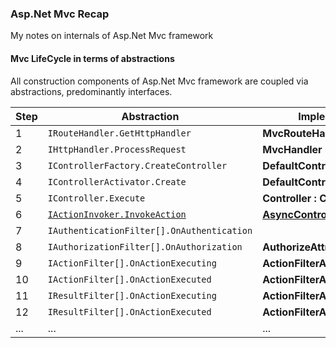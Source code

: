 ### Asp.Net Mvc Recap

My notes on internals of Asp.Net Mvc framework

#### Mvc LifeCycle in terms of abstractions
 
All construction components of Asp.Net Mvc framework are coupled via abstractions, predominantly interfaces.
 
Step | Abstraction                                | Implementation
---  | ---                                        | ---
1    | `IRouteHandler.GetHttpHandler`             | __MvcRouteHandler__
2    | `IHttpHandler.ProcessRequest`              | __MvcHandler__
3    | `IControllerFactory.CreateController`      | __DefaultControllerFactory__
4    | `IControllerActivator.Create`              | __DefaultControllerActivator__
5    | `IController.Execute`                      | __Controller : ControllerBase__
6    | [`IActionInvoker.InvokeAction`](/pages/action.invoker.abstraction.md) | [__AsyncControllerActionInvoker__](/pages/action.invoker.default.md)
7    | `IAuthenticationFilter[].OnAuthentication` | 
8    | `IAuthorizationFilter[].OnAuthorization`   | __AuthorizeAttribute__
9    | `IActionFilter[].OnActionExecuting`        | __ActionFilterAttribute__
10   | `IActionFilter[].OnActionExecuted`         | __ActionFilterAttribute__
11   | `IResultFilter[].OnActionExecuting`        | __ActionFilterAttribute__
12   | `IResultFilter[].OnActionExecuted`         | __ActionFilterAttribute__
...  | ...                                        | ...
